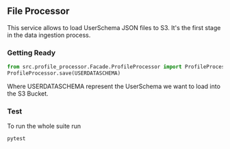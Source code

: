 ## **File Processor**

This service allows to load UserSchema JSON files to S3. It's the first stage in the data ingestion process.

### Getting Ready

```python
from src.profile_processor.Facade.ProfileProcessor import ProfileProcessor
ProfileProcessor.save(USERDATASCHEMA)
```

Where USERDATASCHEMA represent the UserSchema we want to load into the S3 Bucket.

### Test

To run the whole suite run
```
pytest
```

